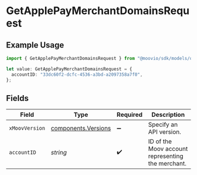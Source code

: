 # GetApplePayMerchantDomainsRequest

## Example Usage

```typescript
import { GetApplePayMerchantDomainsRequest } from "@moovio/sdk/models/operations";

let value: GetApplePayMerchantDomainsRequest = {
  accountID: "33dc60f2-dcfc-4536-a3bd-a2097358a7f0",
};
```

## Fields

| Field                                                      | Type                                                       | Required                                                   | Description                                                |
| ---------------------------------------------------------- | ---------------------------------------------------------- | ---------------------------------------------------------- | ---------------------------------------------------------- |
| `xMoovVersion`                                             | [components.Versions](../../models/components/versions.md) | :heavy_minus_sign:                                         | Specify an API version.                                    |
| `accountID`                                                | *string*                                                   | :heavy_check_mark:                                         | ID of the Moov account representing the merchant.          |